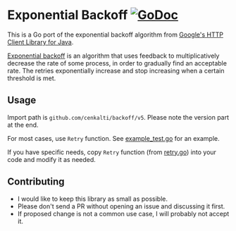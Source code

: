 # Exponential Backoff [![GoDoc][godoc image]][godoc]

This is a Go port of the exponential backoff algorithm from [Google's HTTP Client Library for Java][google-http-java-client].

[Exponential backoff][exponential backoff wiki]
is an algorithm that uses feedback to multiplicatively decrease the rate of some process,
in order to gradually find an acceptable rate.
The retries exponentially increase and stop increasing when a certain threshold is met.

## Usage

Import path is `github.com/cenkalti/backoff/v5`. Please note the version part at the end.

For most cases, use `Retry` function. See [example_test.go][example] for an example.

If you have specific needs, copy `Retry` function (from [retry.go][retry-src]) into your code and modify it as needed.

## Contributing

* I would like to keep this library as small as possible.
* Please don't send a PR without opening an issue and discussing it first.
* If proposed change is not a common use case, I will probably not accept it.

[godoc]: https://pkg.go.dev/github.com/cenkalti/backoff/v5
[godoc image]: https://godoc.org/github.com/cenkalti/backoff?status.png

[google-http-java-client]: https://github.com/google/google-http-java-client/blob/da1aa993e90285ec18579f1553339b00e19b3ab5/google-http-client/src/main/java/com/google/api/client/util/ExponentialBackOff.java
[exponential backoff wiki]: http://en.wikipedia.org/wiki/Exponential_backoff

[retry-src]: https://github.com/cenkalti/backoff/blob/v5/retry.go
[example]: https://github.com/cenkalti/backoff/blob/v5/example_test.go

